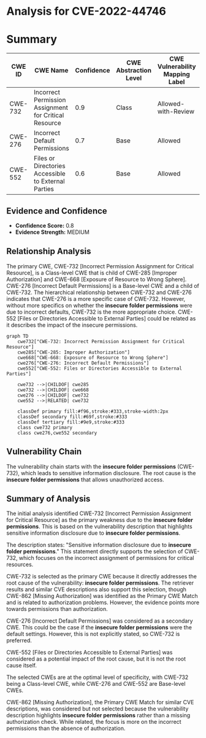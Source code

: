 # Analysis for CVE-2022-44746

# Summary
| CWE ID | CWE Name | Confidence | CWE Abstraction Level | CWE Vulnerability Mapping Label | CWE-Vulnerability Mapping Notes |
|---|---|---|---|---|---|
| CWE-732 | Incorrect Permission Assignment for Critical Resource | 0.9 | Class | Allowed-with-Review | Primary CWE |
| CWE-276 | Incorrect Default Permissions | 0.7 | Base | Allowed | Secondary Candidate |
| CWE-552 | Files or Directories Accessible to External Parties | 0.6 | Base | Allowed | Secondary Candidate |

## Evidence and Confidence

*   **Confidence Score:** 0.8
*   **Evidence Strength:** MEDIUM

## Relationship Analysis
The primary CWE, CWE-732 [Incorrect Permission Assignment for Critical Resource], is a Class-level CWE that is child of CWE-285 [Improper Authorization] and CWE-668 [Exposure of Resource to Wrong Sphere]. CWE-276 [Incorrect Default Permissions] is a Base-level CWE and a child of CWE-732. The hierarchical relationship between CWE-732 and CWE-276 indicates that CWE-276 is a more specific case of CWE-732. However, without more specifics on whether the **insecure folder permissions** were due to incorrect defaults, CWE-732 is the more appropriate choice. CWE-552 [Files or Directories Accessible to External Parties] could be related as it describes the impact of the insecure permissions.

```mermaid
graph TD
    cwe732["CWE-732: Incorrect Permission Assignment for Critical Resource"]
    cwe285["CWE-285: Improper Authorization"]
    cwe668["CWE-668: Exposure of Resource to Wrong Sphere"]
    cwe276["CWE-276: Incorrect Default Permissions"]
    cwe552["CWE-552: Files or Directories Accessible to External Parties"]

    cwe732 -->|CHILDOF| cwe285
    cwe732 -->|CHILDOF| cwe668
    cwe276 -->|CHILDOF| cwe732
    cwe552 -->|RELATED| cwe732

    classDef primary fill:#f96,stroke:#333,stroke-width:2px
    classDef secondary fill:#69f,stroke:#333
    classDef tertiary fill:#9e9,stroke:#333
    class cwe732 primary
    class cwe276,cwe552 secondary
```

## Vulnerability Chain
The vulnerability chain starts with the **insecure folder permissions** (CWE-732), which leads to sensitive information disclosure. The root cause is the **insecure folder permissions** that allows unauthorized access.

## Summary of Analysis
The initial analysis identified CWE-732 [Incorrect Permission Assignment for Critical Resource] as the primary weakness due to the **insecure folder permissions**. This is based on the vulnerability description that highlights sensitive information disclosure due to **insecure folder permissions**.

The description states: "Sensitive information disclosure due to **insecure folder permissions**." This statement directly supports the selection of CWE-732, which focuses on the incorrect assignment of permissions for critical resources.

CWE-732 is selected as the primary CWE because it directly addresses the root cause of the vulnerability: **insecure folder permissions**. The retriever results and similar CVE descriptions also support this selection, though CWE-862 [Missing Authorization] was identified as the Primary CWE Match and is related to authorization problems. However, the evidence points more towards permissions than authorization.

CWE-276 [Incorrect Default Permissions] was considered as a secondary CWE. This could be the case if the **insecure folder permissions** were the default settings. However, this is not explicitly stated, so CWE-732 is preferred.

CWE-552 [Files or Directories Accessible to External Parties] was considered as a potential impact of the root cause, but it is not the root cause itself.

The selected CWEs are at the optimal level of specificity, with CWE-732 being a Class-level CWE, while CWE-276 and CWE-552 are Base-level CWEs.

CWE-862 [Missing Authorization], the Primary CWE Match for similar CVE descriptions, was considered but not selected because the vulnerability description highlights **insecure folder permissions** rather than a missing authorization check. While related, the focus is more on the incorrect permissions than the absence of authorization.